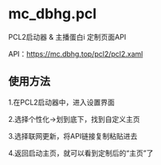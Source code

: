# mc_dbhg.pcl

PCL2启动器 & 主播蛋白i
定制页面API

API：https://mc.dbhg.top/pcl2/pcl2.xaml

## 使用方法

1.在PCL2启动器中，进入设置界面

2.选择个性化→划到底下，找到自定义主页

3.选择联网更新，将API链接复制粘贴进去

4.返回启动主页，就可以看到定制后的“主页”了

